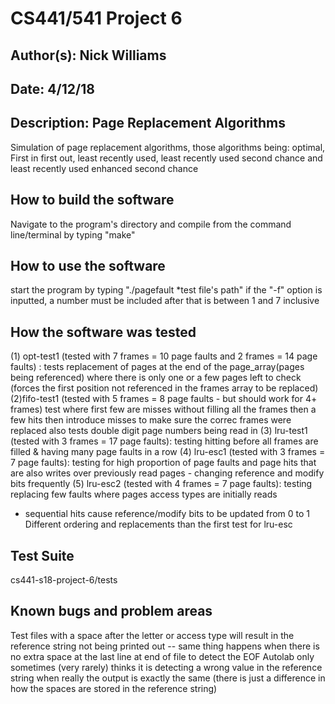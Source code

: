 # CS441/541 Project 6

## Author(s): Nick Williams




## Date: 4/12/18




## Description: Page Replacement Algorithms
Simulation of page replacement algorithms, those algorithms being: optimal, First in first out, least recently used, 
least recently used second chance and least recently used enhanced second chance 



## How to build the software
Navigate to the program's directory and compile from the command line/terminal by typing "make"



## How to use the software
start the program by typing "./pagefault *test file's path"
if the "-f" option is inputted, a number must be included after that is between 1 and 7 inclusive



## How the software was tested
(1) opt-test1 (tested with 7 frames = 10 page faults and 2 frames = 14 page faults) : tests replacement of pages at the end 
    of the page_array(pages being referenced) where there is only one or a few pages left to check (forces the first position not referenced in the frames array to be replaced)
(2)fifo-test1 (tested with 5 frames =  8 page faults - but should work for 4+ frames) test where first few are misses without filling
all the frames then a few hits then introduce misses to make sure the correc frames were replaced
    also tests double digit page numbers being read in
(3) lru-test1 (tested with 3 frames = 17 page faults): testing hitting before all frames are filled & having many page faults in a row
(4) lru-esc1 (tested with 3 frames = 7 page faults): testing for high proportion of page faults and page hits that are also
writes over previously read pages - changing reference and modify bits frequently
(5) lru-esc2 (tested with 4 frames = 7 page faults): testing replacing few faults where pages access types are initially reads
+ sequential hits cause reference/modify bits to be updated from 0 to 1
    Different ordering and replacements than the first test for lru-esc


## Test Suite
cs441-s18-project-6/tests


## Known bugs and problem areas
Test files with a space after the letter or access type will result in the reference string not being printed out
-- same thing happens when there is no extra space at the last line at end of file to detect the EOF
Autolab only sometimes (very rarely) thinks it is detecting a wrong value in the reference string when really the output
is exactly the same (there is just a difference in how the spaces are stored in the reference string)

